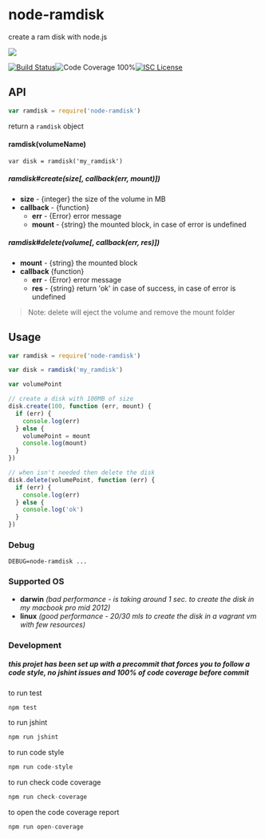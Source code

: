 # node-ramdisk

create a ram disk with node.js

<a href="https://nodei.co/npm/node-ramdisk/"><img src="https://nodei.co/npm/node-ramdisk.png?downloads=true"></a>

[![Build Status](https://img.shields.io/badge/build-passing-brightgreen.svg?style=flat-square)](https://travis-ci.org/joaquimserafim/node-ramdisk)![Code Coverage 100%](https://img.shields.io/badge/code%20coverage-100%25-green.svg?style=flat-square)[![ISC License](https://img.shields.io/badge/license-ISC-blue.svg?style=flat-square)](https://github.com/joaquimserafim/node-ramdisk/blob/master/LICENSE)


## API
```js
var ramdisk = require('node-ramdisk')
```
return a `ramdisk` object


#### ramdisk(volumeName) 
`var disk = ramdisk('my_ramdisk')`

##### ramdisk#create(size[, callback(err, mount)])
*   **size** - {integer} the size of the volume in MB
*   **callback** - {function}
    -   **err**   - {Error} error message
    -   **mount** - {string} the mounted block, in case of error is undefined

##### ramdisk#delete(volume[, callback(err, res)])
*   **mount** - {string} the mounted block
*   **callback** {function}
    -   **err** - {Error} error message
    -   **res** - {string} return 'ok' in case of success, in case of error is undefined

>Note: delete will eject the volume and remove the mount folder


## Usage

```js
var ramdisk = require('node-ramdisk')

var disk = ramdisk('my_ramdisk')

var volumePoint

// create a disk with 100MB of size
disk.create(100, function (err, mount) {
  if (err) {
    console.log(err)
  } else {
    volumePoint = mount
    console.log(mount)
  }
})

// when isn't needed then delete the disk
disk.delete(volumePoint, function (err) {
  if (err) {
    console.log(err)
  } else {
    console.log('ok')
  }
})
```

### Debug

`DEBUG=node-ramdisk ...`

### Supported OS

*   **darwin** *(bad performance - is taking around 1 sec. to create the disk in my macbook pro mid 2012)*
*   **linux** *(good performance - 20/30 mls to create the disk in a vagrant vm with few resources)*

### Development

##### this projet has been set up with a precommit that forces you to follow a code style, no jshint issues and 100% of code coverage before commit


to run test
``` js
npm test
```

to run jshint
``` js
npm run jshint
```

to run code style
``` js
npm run code-style
```

to run check code coverage
``` js
npm run check-coverage
```

to open the code coverage report
``` js
npm run open-coverage
```
